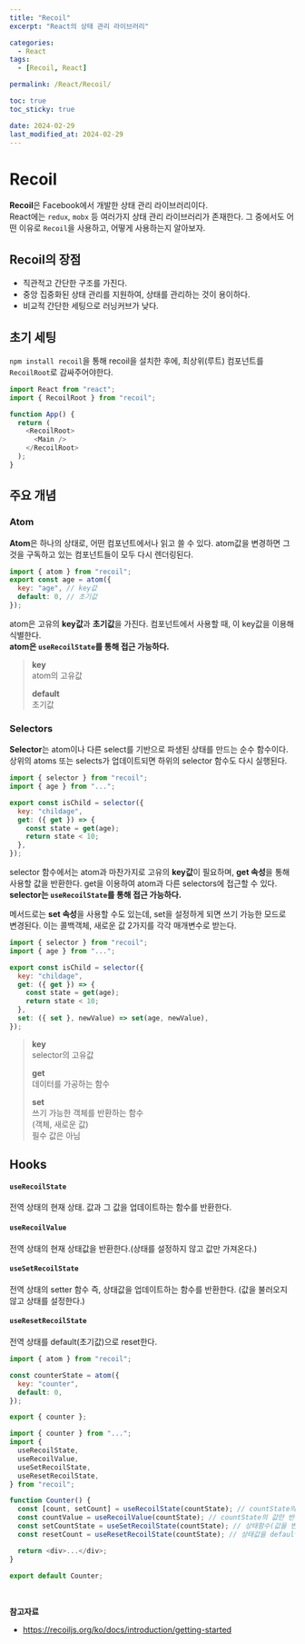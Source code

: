 ```yaml
---
title: "Recoil"
excerpt: "React의 상태 관리 라이브러리"

categories:
  - React
tags:
  - [Recoil, React]

permalink: /React/Recoil/

toc: true
toc_sticky: true

date: 2024-02-29
last_modified_at: 2024-02-29
---
```


# Recoil

**Recoil**은 Facebook에서 개발한 상태 관리 라이브러리이다. <br/>
React에는 `redux`, `mobx` 등 여러가지 상태 관리 라이브러리가 존재한다. 그 중에서도 어떤 이유로 `Recoil`을 사용하고, 어떻게 사용하는지 알아보자.

## Recoil의 장점

- 직관적고 간단한 구조를 가진다.
- 중앙 집중화된 상태 관리를 지원하여, 상태를 관리하는 것이 용이하다.
- 비교적 간단한 세팅으로 러닝커브가 낮다.

## 초기 세팅

`npm install recoil`을 통해 recoil을 설치한 후에, 최상위(루트) 컴포넌트를 `RecoilRoot`로 감싸주어야한다.

```js
import React from "react";
import { RecoilRoot } from "recoil";

function App() {
  return (
    <RecoilRoot>
      <Main />
    </RecoilRoot>
  );
}
```

## 주요 개념

### Atom

**Atom**은 하나의 상태로, 어떤 컴포넌트에서나 읽고 쓸 수 있다. atom값을 변경하면 그것을 구독하고 있는 컴포넌트들이 모두 다시 렌더링된다.

```js
import { atom } from "recoil";
export const age = atom({
  key: "age", // key값
  default: 0, // 초기값
});
```

atom은 고유의 **key값**과 **초기값**을 가진다. 컴포넌트에서 사용할 때, 이 key값을 이용해 식별한다. <br/>
**atom은 `useRecoilState`를 통해 접근 가능하다.**

> **key** <br/>
> atom의 고유값
>
> **default** <br/>
> 초기값

### Selectors

**Selector**는 atom이나 다른 select를 기반으로 파생된 상태를 만드는 순수 함수이다. 상위의 atoms 또는 selects가 업데이트되면 하위의 selector 함수도 다시 실행된다.

```js
import { selector } from "recoil";
import { age } from "...";

export const isChild = selector({
  key: "childage",
  get: ({ get }) => {
    const state = get(age);
    return state < 10;
  },
});
```

selector 함수에서는 atom과 마찬가지로 고유의 **key값**이 필요하며, **get 속성**을 통해 사용할 값을 반환한다. get을 이용하여 atom과 다른 selectors에 접근할 수 있다. <br/>
**selector는 `useRecoilState`를 통해 접근 가능하다.**

메서드로는 **set 속성**을 사용할 수도 있는데, set을 설정하게 되면 쓰기 가능한 모드로 변경된다. 이는 콜백객체, 새로운 값 2가지를 각각 매개변수로 받는다.

```js
import { selector } from "recoil";
import { age } from "...";

export const isChild = selector({
  key: "childage",
  get: ({ get }) => {
    const state = get(age);
    return state < 10;
  },
  set: ({ set }, newValue) => set(age, newValue),
});
```

> **key** <br/>
> selector의 고유값
>
> **get** <br/>
> 데이터를 가공하는 함수
>
> **set** <br/>
> 쓰기 가능한 객체를 반환하는 함수 <br/>
> (객체, 새로운 값) <br/>
> 필수 값은 아님 <br/>

## Hooks

#### `useRecoilState`

전역 상태의 현재 상태. 값과 그 값을 업데이트하는 함수를 반환한다.

#### `useRecoilValue`

전역 상태의 현재 상태값을 반환한다.(상태를 설정하지 않고 값만 가져온다.)

#### `useSetRecoilState`

전역 상태의 setter 함수 즉, 상태값을 업데이트하는 함수를 반환한다. (값을 불러오지 않고 상태를 설정한다.)

#### `useResetRecoilState`

전역 상태를 default(초기값)으로 reset한다.

```js
import { atom } from "recoil";

const counterState = atom({
  key: "counter",
  default: 0,
});

export { counter };
```

```js
import { counter } from "...";
import {
  useRecoilState,
  useRecoilValue,
  useSetRecoilState,
  useResetRecoilState,
} from "recoil";

function Counter() {
  const [count, setCount] = useRecoilState(countState); // countState의 값, 상태함수 반환
  const countValue = useRecoilValue(countState); // countState의 값만 반환
  const setCountState = useSetRecoilState(countState); // 상태함수(값을 변경하는 함수)만 반환
  const resetCount = useResetRecoilState(countState); // 상태값을 default 값으로 초기화

  return <div>...</div>;
}

export default Counter;
```

<br/>

**참고자료**

- https://recoiljs.org/ko/docs/introduction/getting-started

